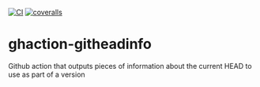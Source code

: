 [![CI](https://github.com/lpenz/ghaction-githeadinfo/actions/workflows/ci.yml/badge.svg)](https://github.com/lpenz/ghaction-githeadinfo/actions/workflows/ci.yml)
[![coveralls](https://coveralls.io/repos/github/lpenz/ghaction-githeadinfo/badge.svg?branch=main)](https://coveralls.io/github/lpenz/ghaction-githeadinfo?branch=main)

# ghaction-githeadinfo

Github action that outputs pieces of information about the current
HEAD to use as part of a version
